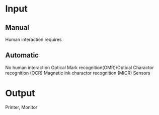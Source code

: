 # Input
## Manual
Human interaction requires
## Automatic 
No human interaction
Optical Mark recognition(OMR)/Optical Charactor recognition (OCR)
Magnetic ink charactor recognition (MICR)
Sensors

# Output
Printer, Monitor

